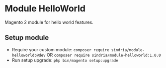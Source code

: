 # Module HelloWorld

Magento 2 module for hello world features.

## Setup module

- Require your custom module: `composer require sindria/module-helloworld:@dev` OR `composer require sindria/module-helloworld:1.0.0`
- Run setup upgrade: `php bin/magento setup:upgrade`
